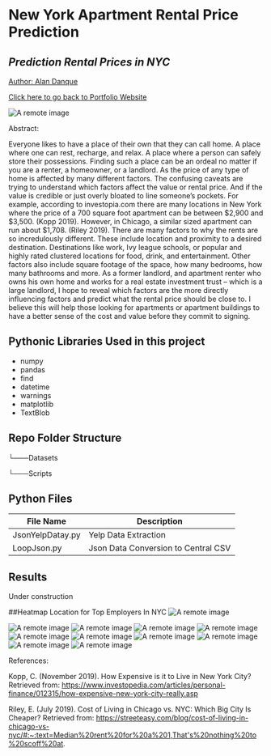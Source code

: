 # New York Apartment Rental Price Prediction

## _Prediction Rental Prices in NYC_

<a href="https://www.linkedin.com/in/alandanque"> Author: Alan Danque </a>

<a href="https://adanque.github.io/">Click here to go back to Portfolio Website </a>

![A remote image](https://adanque.github.io/assets/img/work-analytics.jpg)

Abstract: 

Everyone likes to have a place of their own that they can call home. A place where one can rest, recharge, and relax. A place where a person can safely store their possessions. Finding such a place can be an ordeal no matter if you are a renter, a homeowner, or a landlord. As the price of any type of home is affected by many different factors. The confusing caveats are trying to understand which factors affect the value or rental price. And if the value is credible or just overly bloated to line someone’s pockets. For example, according to investopia.com there are many locations in New York where the price of a 700 square foot apartment can be between $2,900 and $3,500. (Kopp 2019). However, in Chicago, a similar sized apartment can run about $1,708. (Riley 2019). There are many factors to why the rents are so incredulously different. These include location and proximity to a desired destination. Destinations like work, Ivy league schools, or popular and highly rated clustered locations for food, drink, and entertainment. Other factors also include square footage of the space, how many bedrooms, how many bathrooms and more. As a former landlord, and apartment renter who owns his own home and works for a real estate investment trust – which is a large landlord, I hope to reveal which factors are the more directly influencing factors and predict what the rental price should be close to. I believe this will help those looking for apartments or apartment buildings to have a better sense of the cost and value before they commit to signing.

## Pythonic Libraries Used in this project
- numpy
- pandas
- find
- datetime
- warnings
- matplotlib
- TextBlob

## Repo Folder Structure

└───Datasets

└───Scripts

## Python Files 

| File Name  | Description |
| ------ | ------ |
| JsonYelpDatay.py | Yelp Data Extraction |
| LoopJson.py | Json Data Conversion to Central CSV |

## Results
Under construction

##Heatmap Location for Top Employers In NYC
![A remote image](https://github.com/adanque/RentalPricePrediction/blob/main/results/NYC_Top_Employers_Heatmap.png?raw=true)

![A remote image](https://github.com/adanque/RentalPricePrediction/blob/main/results/NYC_RentHop_Bathrooms_Occurences_Histogram.png?raw=true)
![A remote image](https://github.com/adanque/RentalPricePrediction/blob/main/results/NYC_RentHop_Bathrooms_Occurences_Violin_Chart.png?raw=true)
![A remote image](https://github.com/adanque/RentalPricePrediction/blob/main/results/NYC_RentHop_Bedrooms_Breakdown_by_Interest.png?raw=true)
![A remote image](https://github.com/adanque/RentalPricePrediction/blob/main/results/NYC_RentHop_Bedrooms_Breakdown_by_Interest_Frequency.png?raw=true)
![A remote image](https://github.com/adanque/RentalPricePrediction/blob/main/results/NYC_RentHop_Bedrooms_Occurences_Histogram.png?raw=true)
![A remote image](https://github.com/adanque/RentalPricePrediction/blob/main/results/NYC_RentHop_Interest_Level_Pie.png?raw=true)
![A remote image](https://github.com/adanque/RentalPricePrediction/blob/main/results/NYC_RentHop_Interest_Level_Review.png?raw=true)
![A remote image](https://github.com/adanque/RentalPricePrediction/blob/main/results/NYC_Renthop_Latitude_Distribution.png?raw=true)
![A remote image](https://github.com/adanque/RentalPricePrediction/blob/main/results/NYC_RentHop_Price_Outlier_Detection_Review.png?raw=true)
![A remote image](https://github.com/adanque/RentalPricePrediction/blob/main/results/NYC_RentHop_Price_w90_pct_Max_Price_Excluded.png?raw=true)



References: 

Kopp, C. (November 2019). How Expensive is it to Live in New York City? Retrieved from: https://www.investopedia.com/articles/personal-finance/012315/how-expensive-new-york-city-really.asp

Riley, E. (July 2019). Cost of Living in Chicago vs. NYC: Which Big City Is Cheaper? Retrieved from: https://streeteasy.com/blog/cost-of-living-in-chicago-vs-nyc/#:~:text=Median%20rent%20for%20a%201,That's%20nothing%20to%20scoff%20at.


